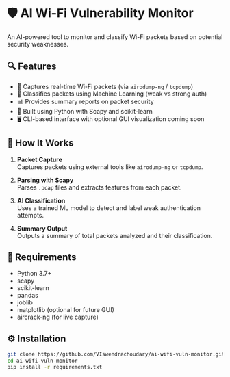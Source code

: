# 🛡️ AI Wi-Fi Vulnerability Monitor

An AI-powered tool to monitor and classify Wi-Fi packets based on potential security weaknesses.

## 🔍 Features

- 📡 Captures real-time Wi-Fi packets (via `airodump-ng` / `tcpdump`)
- 🧠 Classifies packets using Machine Learning (weak vs strong auth)
- 📊 Provides summary reports on packet security
- 🐍 Built using Python with Scapy and scikit-learn
- 🖥️ CLI-based interface with optional GUI visualization coming soon

## 🚀 How It Works

1. **Packet Capture**  
   Captures packets using external tools like `airodump-ng` or `tcpdump`.

2. **Parsing with Scapy**  
   Parses `.pcap` files and extracts features from each packet.

3. **AI Classification**  
   Uses a trained ML model to detect and label weak authentication attempts.

4. **Summary Output**  
   Outputs a summary of total packets analyzed and their classification.

## 🧪 Requirements

- Python 3.7+
- scapy
- scikit-learn
- pandas
- joblib
- matplotlib (optional for future GUI)
- aircrack-ng (for live capture)

## ⚙️ Installation

```bash
git clone https://github.com/VIswendrachoudary/ai-wifi-vuln-monitor.git
cd ai-wifi-vuln-monitor
pip install -r requirements.txt
